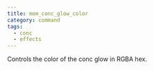 ```yaml
---
title: mom_conc_glow_color
category: command
tags:
  - conc
  - effects
---
```


Controls the color of the conc glow in RGBA hex.

